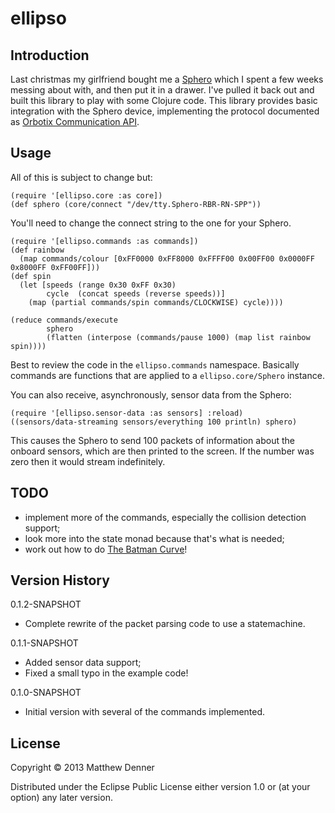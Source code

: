 # ellipso
## Introduction
Last christmas my girlfriend bought me a [Sphero](http://gosphero.com/) which I spent a few weeks
messing about with, and then put it in a drawer.  I've pulled it back out and built this library to
play with some Clojure code.  This library provides basic integration with the Sphero device,
implementing the protocol documented as [Orbotix Communication API](https://github.com/orbotix/DeveloperResources/blob/master/docs/Sphero_API_1.46.pdf?raw=true).

## Usage
All of this is subject to change but:

    (require '[ellipso.core :as core])
    (def sphero (core/connect "/dev/tty.Sphero-RBR-RN-SPP"))

You'll need to change the connect string to the one for your Sphero.

    (require '[ellipso.commands :as commands])
    (def rainbow
      (map commands/colour [0xFF0000 0xFF8000 0xFFFF00 0x00FF00 0x0000FF 0x8000FF 0xFF00FF]))
    (def spin
      (let [speeds (range 0x30 0xFF 0x30)
            cycle  (concat speeds (reverse speeds))]
        (map (partial commands/spin commands/CLOCKWISE) cycle))))

    (reduce commands/execute
            sphero
            (flatten (interpose (commands/pause 1000) (map list rainbow spin))))

Best to review the code in the `ellipso.commands` namespace.  Basically commands
are functions that are applied to a `ellipso.core/Sphero` instance.

You can also receive, asynchronously, sensor data from the Sphero:

    (require '[ellipso.sensor-data :as sensors] :reload)
    ((sensors/data-streaming sensors/everything 100 println) sphero)

This causes the Sphero to send 100 packets of information about the onboard
sensors, which are then printed to the screen.  If the number was zero then
it would stream indefinitely.

## TODO
* implement more of the commands, especially the collision detection support;
* look more into the state monad because that's what is needed;
* work out how to do [The Batman Curve](http://mathworld.wolfram.com/BatmanCurve.html)!

## Version History
0.1.2-SNAPSHOT
* Complete rewrite of the packet parsing code to use a statemachine.

0.1.1-SNAPSHOT
* Added sensor data support;
* Fixed a small typo in the example code!

0.1.0-SNAPSHOT
* Initial version with several of the commands implemented.

## License

Copyright © 2013 Matthew Denner

Distributed under the Eclipse Public License either version 1.0 or (at your option) any later version.
